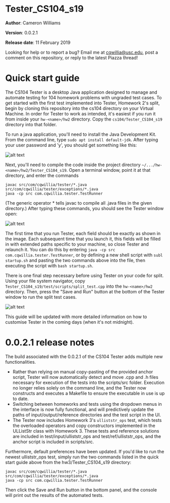 # Tester_CS104_s19

**Author**: Cameron Williams

**Version**: 0.0.2.1

**Release date**: 11 February 2019

Looking for help or to report a bug? Email me at cqwillia@usc.edu,
post a comment on this repository, or reply to the latest Piazza thread!

# Quick start guide

The CS104 Tester is a desktop Java application designed to manage and
automate testing for 104 homework problems with ungraded test cases. To
get started with the first test implemented into Tester, Homework 2's
split, begin by cloning this repository into the cs104 directory on your
Virtual Machine. In order for Tester to work as intended, it's easiest 
if you run it from inside your `hw-<name>/hw2` directory. Copy the 
`cs104/Tester_CS104_s19` directory into that folder.

To run a java application, you'll need to install the Java Development Kit.
From the command line, type `sudo apt install default-jdk`. After typing
your user password and 'y', you should get something like this:

![alt text](https://i.imgur.com/yYEgFWU.png "Installing java on a clean VM")

Next, you'll need to compile the code inside the project directory
`~/.../hw-<name>/hw2/Tester_CS104_s19`. Open a terminal window, point it at
that directory, and enter the commands

```
javac src/com/cqwillia/tester/*.java src/com/cqwillia/tester/exceptions/*.java
java -cp src com.cqwillia.tester.TestRunner
```

(The generic operator * tells javac to compile all .java files in the given
directory.) After typing these commands, you should see the Tester window
open:

![alt text](https://i.imgur.com/0diHr4i.png "Executing TestRunner main()")

The first time that you run Tester, each field should be exactly as shown in
the image. Each subsequent time that you launch it, this fields will be filled
in with extended paths specific to your machine, so close Tester and relaunch
it. You can do this by entering `java -cp src com.cqwillia.tester.TestRunner`,
or by defining a new shell script with `subl startup.sh` and pasting the two
commands above into the file, then executing the script with `bash startup.sh`.

There is one final step necessary before using Tester on your code for split.
Using your file system navigator, copy `Tester_CS104_s19/test/scripts/split_test.cpp`
into the `hw-<name>/hw2` directory. Then, press the "Save and Run" button at
the bottom of the Tester window to run the split test cases.

![alt text](https://i.imgur.com/F8yRDDW.png "Running Tester")

This guide will be updated with more detailed information on how to customise
Tester in the coming days (when it's not midnight).

# 0.0.2.1 release notes

The build associated with the 0.0.2.1 of the CS104 Tester adds multiple new
functionalities.
- Rather than relying on manual copy-pasting of the provided anchor script,
Tester will now automatically detect and move .cpp and .h files necessary for
execution of the tests into the scripts/src folder. Execution no longer relies
solely on the command line, and the Tester now constructs and executes a
Makefile to ensure the executable in use is up to date.
- Switching between homeworks and tests using the dropdown menus in the
interface is now fully functional, and will predictively update the paths
of input/output/reference directories and the test script in the UI.
- The Tester now includes Homework 3's `ulliststr_ops` test, which tests the 
overloaded operators and copy constructors implemented in the ULListStr class
with Homework 3. These tests and reference solutions are included in test/input/ulliststr_ops
and test/ref/ulliststr_ops, and the anchor script is included in scripts/src.

Furthermore, default preferences have been updated. If you'd like to run the newest
ulliststr_ops test, simply run the two commands listed in the quick start guide
above from the hw3/Tester_CS104_s19 directory:

```
javac src/com/cqwillia/tester/*.java src/com/cqwillia/tester/exceptions/*.java
java -cp src com.cqwillia.tester.TestRunner
```

Then click the Save and Run button in the bottom panel, and the console
will print out the results of the automated tests.
